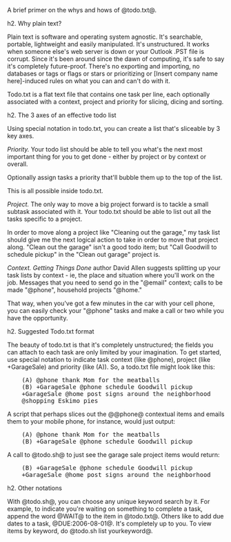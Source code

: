 A brief primer on the whys and hows of @todo.txt@.

h2. Why plain text?

Plain text is software and operating system agnostic. It's searchable, portable, lightweight and easily manipulated. It's unstructured. It works when someone else's web server is down or your Outlook .PST file is corrupt. Since it's been around since the dawn of computing, it's safe to say it's completely future-proof. There's no exporting and importing, no databases or tags or flags or stars or prioritizing or [Insert company name here]-induced rules on what you can and can't do with it.

Todo.txt is a flat text file that contains one task per line, each optionally associated with a context, project and priority for slicing, dicing and sorting.

h2. The 3 axes of an effective todo list

Using special notation in todo.txt, you can create a list that's sliceable by 3 key axes.

*Priority.* Your todo list should be able to tell you what's the next most important thing for you to get done - either by project or by context or overall.

Optionally assign tasks a priority that'll bubble them up to the top of the list.

This is all possible inside todo.txt.

*Project.* The only way to move a big project forward is to tackle a small subtask associated with it. Your todo.txt should be able to list out all the tasks specific to a project.

In order to move along a project like "Cleaning out the garage," my task list should give me the next logical action to take in order to move that project along. "Clean out the garage" isn't a good todo item; but "Call Goodwill to schedule pickup" in the "Clean out garage" project is.

*Context.* _Getting Things Done_ author David Allen suggests splitting up your task lists by context - ie, the place and situation where you'll work on the job. Messages that you need to send go in the "@email" context; calls to be made "@phone", household projects "@home."

That way, when you've got a few minutes in the car with your cell phone, you can easily check your "@phone" tasks and make a call or two while you have the opportunity.

h2. Suggested Todo.txt format

The beauty of todo.txt is that it's completely unstructured; the fields you can attach to each task are only limited by your imagination. To get started, use special notation to indicate task context (like @phone), project (like +GarageSale) and priority (like (A)). So, a todo.txt file might look like this:
<pre>
    (A) @phone thank Mom for the meatballs
    (B) +GarageSale @phone schedule Goodwill pickup
    +GarageSale @home post signs around the neighborhood
    @shopping Eskimo pies
</pre>

A script that perhaps slices out the @@phone@ contextual items and emails them to your mobile phone, for instance, would just output:

<pre>
    (A) @phone thank Mom for the meatballs
    (B) +GarageSale @phone schedule Goodwill pickup
</pre>

A call to @todo.sh@ to just see the garage sale project items would return:

<pre>
    (B) +GarageSale @phone schedule Goodwill pickup
    +GarageSale @home post signs around the neighborhood
</pre>

h2. Other notations

With @todo.sh@, you can choose any unique keyword search by it. For example, to indicate you're waiting on something to complete a task, append the word @WAIT@ to the item in @todo.txt@. Others like to add due dates to a task, @DUE:2006-08-01@. It's completely up to you. To view items by keyword, do @todo.sh list yourkeyword@.